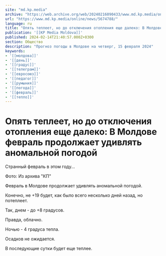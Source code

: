 ```yaml
---
site: "md.kp.media"
archive: "https://web.archive.org/web/20240216090433/www.md.kp.media/online/news/5674788/"
url: "https://www.md.kp.media/online/news/5674788/"
language: ru
title: "Опять теплеет, но до отключения отопления еще далеко: В Молдове февраль продолжает удивлять аномальной погодой"
publication: '[[KP Media Moldova]]'
published: 2024-02-14T21:40:57.000Z+0300
section: Общество
description: "Прогноз погоды в Молдове на четверг, 15 февраля 2024"
keywords:
- '[[молдова]]'
- '[[день]]'
- '[[градус]]'
- '[[телеграм]]'
- '[[евросоюз]]'
- '[[педагог]]'
- '[[румыния]]'
- '[[погода]]'
- '[[февраль]]'
- '[[тепло]]'
---
```


# Опять теплеет, но до отключения отопления еще далеко: В Молдове февраль продолжает удивлять аномальной погодой

Странный февраль в этом году...

Фото: Из архива "КП"

Февраль в Молдове продолжает удивлять аномальной погодой.

Конечно, не +19 будет, как было всего несколько дней назад, но потеплеет.

Так, днем - до +8 градусов.

Правда, облачно.

Ночью - 4 градуса тепла.

Осадков не ожидается.

В последующие сутки будет еще теплее.